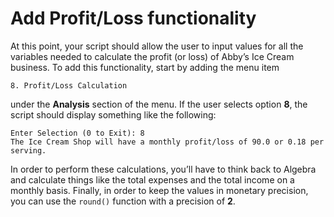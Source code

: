 # Add Profit/Loss functionality

At this point, your script should allow the user to input values for all the variables needed to calculate the profit (or loss) of Abby’s Ice Cream business. To add this functionality, start by adding the menu item

```
8. Profit/Loss Calculation
```

under the **Analysis** section of the menu. If the user selects option **8**, the script should display something like the following:

```
Enter Selection (0 to Exit): 8
The Ice Cream Shop will have a monthly profit/loss of 90.0 or 0.18 per serving.
```

In order to perform these calculations, you’ll have to think back to Algebra and calculate things like the total expenses and the total income on a monthly basis. Finally, in order to keep the values in monetary precision, you can use the `round()` function with a precision of **2**.
